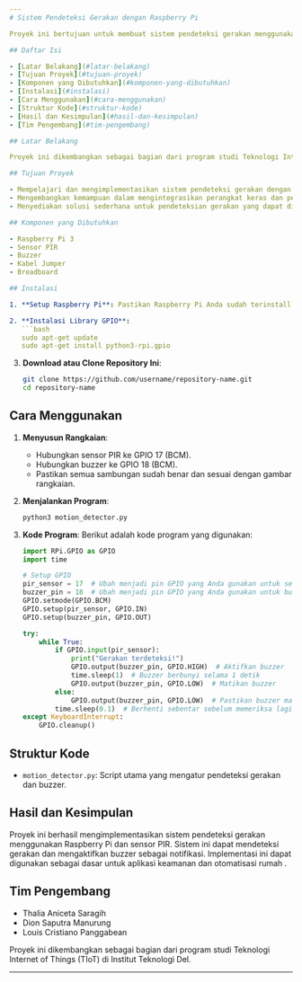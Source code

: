 ```yaml
---
# Sistem Pendeteksi Gerakan dengan Raspberry Pi

Proyek ini bertujuan untuk membuat sistem pendeteksi gerakan menggunakan Raspberry Pi, sensor PIR, dan buzzer. Sistem ini akan mendeteksi gerakan dan mengaktifkan buzzer sebagai tanda adanya gerakan yang terdeteksi.

## Daftar Isi

- [Latar Belakang](#latar-belakang)
- [Tujuan Proyek](#tujuan-proyek)
- [Komponen yang Dibutuhkan](#komponen-yang-dibutuhkan)
- [Instalasi](#instalasi)
- [Cara Menggunakan](#cara-menggunakan)
- [Struktur Kode](#struktur-kode)
- [Hasil dan Kesimpulan](#hasil-dan-kesimpulan)
- [Tim Pengembang](#tim-pengembang)

## Latar Belakang

Proyek ini dikembangkan sebagai bagian dari program studi Teknologi Internet of Things (TIoT) di Institut Teknologi Del. Sistem ini dirancang untuk mendeteksi gerakan menggunakan sensor PIR dan memberikan notifikasi dengan mengaktifkan buzzer.

## Tujuan Proyek

- Mempelajari dan mengimplementasikan sistem pendeteksi gerakan dengan Raspberry Pi.
- Mengembangkan kemampuan dalam mengintegrasikan perangkat keras dan perangkat lunak.
- Menyediakan solusi sederhana untuk pendeteksian gerakan yang dapat digunakan untuk berbagai aplikasi seperti keamanan dan otomatisasi rumah.

## Komponen yang Dibutuhkan

- Raspberry Pi 3
- Sensor PIR
- Buzzer
- Kabel Jumper
- Breadboard

## Instalasi

1. **Setup Raspberry Pi**: Pastikan Raspberry Pi Anda sudah terinstall Raspbian OS dan memiliki akses ke terminal.

2. **Instalasi Library GPIO**:
   ```bash
   sudo apt-get update
   sudo apt-get install python3-rpi.gpio
   ```

3. **Download atau Clone Repository Ini**:
   ```bash
   git clone https://github.com/username/repository-name.git
   cd repository-name
   ```

## Cara Menggunakan

1. **Menyusun Rangkaian**:
   - Hubungkan sensor PIR ke GPIO 17 (BCM).
   - Hubungkan buzzer ke GPIO 18 (BCM).
   - Pastikan semua sambungan sudah benar dan sesuai dengan gambar rangkaian.

2. **Menjalankan Program**:
   ```bash
   python3 motion_detector.py
   ```

3. **Kode Program**:
   Berikut adalah kode program yang digunakan:
   ```python
   import RPi.GPIO as GPIO
   import time

   # Setup GPIO
   pir_sensor = 17  # Ubah menjadi pin GPIO yang Anda gunakan untuk sensor PIR
   buzzer_pin = 18  # Ubah menjadi pin GPIO yang Anda gunakan untuk buzzer
   GPIO.setmode(GPIO.BCM)
   GPIO.setup(pir_sensor, GPIO.IN)
   GPIO.setup(buzzer_pin, GPIO.OUT)

   try:
       while True:
           if GPIO.input(pir_sensor):
               print("Gerakan terdeteksi!")
               GPIO.output(buzzer_pin, GPIO.HIGH)  # Aktifkan buzzer
               time.sleep(1)  # Buzzer berbunyi selama 1 detik
               GPIO.output(buzzer_pin, GPIO.LOW)  # Matikan buzzer
           else:
               GPIO.output(buzzer_pin, GPIO.LOW)  # Pastikan buzzer mati jika tidak ada gerakan
           time.sleep(0.1)  # Berhenti sebentar sebelum memeriksa lagi
   except KeyboardInterrupt:
       GPIO.cleanup()
   ```

## Struktur Kode

- `motion_detector.py`: Script utama yang mengatur pendeteksi gerakan dan buzzer.

## Hasil dan Kesimpulan

Proyek ini berhasil mengimplementasikan sistem pendeteksi gerakan menggunakan Raspberry Pi dan sensor PIR. Sistem ini dapat mendeteksi gerakan dan mengaktifkan buzzer sebagai notifikasi. Implementasi ini dapat digunakan sebagai dasar untuk aplikasi keamanan dan otomatisasi rumah  .

## Tim Pengembang

- Thalia Aniceta Saragih
- Dion Saputra Manurung
- Louis Cristiano Panggabean

Proyek ini dikembangkan sebagai bagian dari program studi Teknologi Internet of Things (TIoT) di Institut Teknologi Del.

---
```

